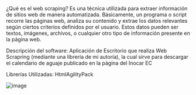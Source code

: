 ¿Qué es el web scraping?
Es una técnica utilizada para extraer información de sitios web de manera automatizada. Básicamente, un programa o script recorre las páginas web, analiza su contenido y extrae los datos relevantes según ciertos criterios definidos por el usuario. Estos datos pueden ser textos, imágenes, archivos, o cualquier otro tipo de información presente en la página web.

Descripción del software:
Aplicación de Escritorio que realiza Web Scrapring (mediante una librería de mi autoría), la cual sirve para descargar el calendario de aguaje publicado en la página del Inocar EC

Librerías Utilizadas:
HtmlAgilityPack

![image](https://github.com/darwinjacome/Web-Scrapring-App/assets/106133113/a43f4884-2a0a-4193-a546-49cda1806653)
